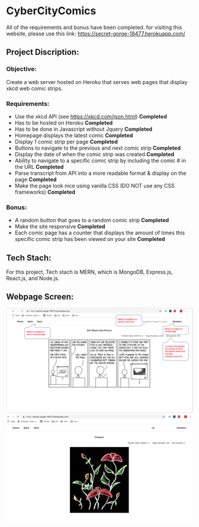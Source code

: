 # CyberCityComics

All of the requirements and bonus have been completed. for visiting this website, please use this link: https://secret-gorge-18477.herokuapp.com/

## Project Discription:

### Objective:
Create a web server hosted on Heroku that serves web pages that display xkcd web comic strips.
### Requirements:
* Use the xkcd API (see https://xkcd.com/json.html)     **Completed**
* Has to be hosted on Heroku                            **Completed**
* Has to be done in Javascript without Jquery           **Completed**
* Homepage displays the latest comic                    **Completed**
* Display 1 comic strip per page                        **Completed**
* Buttons to navigate to the previous and next comic strip  **Completed**
* Display the date of when the comic strip was created  **Completed**
* Ability to navigate to a specific comic strip by including the comic # in the URL **Completed**
* Parse transcript from API into a more readable format & display on the page   **Completed**
* Make the page look nice using vanilla CSS (DO NOT use any CSS frameworks) **Completed**
### Bonus:
* A random button that goes to a random comic strip **Completed**
* Make the site responsive  **Completed**
* Each comic page has a counter that displays the amount of times this specific comic strip has been viewed on your site **Completed**

## Tech Stach:
For this project, Tech stach is MERN, which is MongoDB, Express.js, React.js, and Node.js.

## Webpage Screen:
!["Page 1"](https://github.com/KaiTang26/CyberCityComics/blob/master/image/1.png)
!["Page 2"](https://github.com/KaiTang26/CyberCityComics/blob/master/image/2.png)



